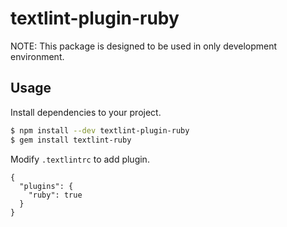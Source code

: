 # textlint-plugin-ruby

NOTE: This package is designed to be used in only development environment.

## Usage

Install dependencies to your project.

```sh
$ npm install --dev textlint-plugin-ruby
$ gem install textlint-ruby
```

Modify `.textlintrc` to add plugin.

```.textlintrc
{
  "plugins": {
    "ruby": true
  }
}
```
